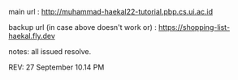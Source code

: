 main url : http://muhammad-haekal22-tutorial.pbp.cs.ui.ac.id

backup url (in case above doesn't work or) : https://shopping-list-haekal.fly.dev

notes:
all issued resolve.

REV: 27 September 10.14 PM
